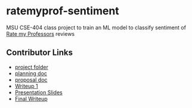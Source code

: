 # ratemyprof-sentiment
MSU CSE-404 class project to train an ML model to classify sentiment of [Rate my Professors](https://www.ratemyprofessors.com) reviews

## Contributor Links
- [project folder](https://drive.google.com/drive/u/1/folders/1-yRxhDr2BG3Yqbdb-PuqToN4wB_SDR1v)
- [planning doc](https://docs.google.com/document/d/1ug-BjT2Tx0U3bNUlenr7ny3dJCnmICqnC74eBUPjfCw/edit)
- [proposal doc](https://michiganstate-my.sharepoint.com/:w:/r/personal/founta57_msu_edu/_layouts/15/Doc.aspx?sourcedoc=%7B55960F22-ADCE-4304-8CA8-C72E5BC0CC3C%7D&file=acl.docx&action=default&mobileredirect=true&DefaultItemOpen=1&login_hint=founta57%40msu.edu&ct=1695753296365&wdOrigin=OFFICECOM-WEB.MAIN.REC&cid=7513e9a8-71d7-4c72-9bcf-a78ce9fd6614&wdPreviousSessionSrc=HarmonyWeb&wdPreviousSession=d6f3c6ab-ba62-4b21-93df-2ef6a61d437d](https://michiganstate-my.sharepoint.com/:w:/r/personal/founta57_msu_edu/Documents/CSE%20404/acl.docx?d=w55960f22adce43048ca8c72e5bc0cc3c&csf=1&web=1&e=V5iabM)https://michiganstate-my.sharepoint.com/:w:/r/personal/founta57_msu_edu/Documents/CSE%20404/acl.docx?d=w55960f22adce43048ca8c72e5bc0cc3c&csf=1&web=1&e=V5iabM)
- [Writeup 1](https://michiganstate-my.sharepoint.com/:w:/g/personal/founta57_msu_edu/ESWAqZAmQfxIjFqT6kAybogBin5aIMFBGYpO7VQKu3oMig?e=cjagBZ)
- [Presentation Slides](https://docs.google.com/presentation/d/1HYlMyeBttyd-qT-GpWpt_sCcxFW46AKpDcAa6sfvuRo/edit?usp=sharing)
- [Final Writeup](https://michiganstate-my.sharepoint.com/:w:/g/personal/founta57_msu_edu/Ef9pqt2ZczRNhv1mrxWrW3EBGj0SN33dwEUHIttXZMo8Vg?e=hp116P)
